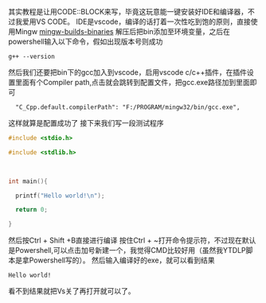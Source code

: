 其实教程是让用CODE::BLOCK来写，毕竟这玩意能一键安装好IDE和编译器，不过我爱用VS CODE。
IDE是vscode，编译的话打着一次性吃到饱的原则，直接使用Mingw
[mingw-builds-binaries](https://github.com/niXman/mingw-builds-binaries)
解压后把bin添加至环境变量，之后在powershell输入以下命令，假如出现版本号则成功
```
g++ --version
```
然后我们还要把bin下的gcc加入到vscode，启用vscode c/c++插件，在插件设置里面有个Compiler path,点击就会跳转到配置文件，把gcc.exe路径加到里面即可
```
  "C_Cpp.default.compilerPath": "F:/PROGRAM/mingw32/bin/gcc.exe",
```
这样就算是配置成功了
接下来我们写一段测试程序
``` c
#include <stdio.h>

#include <stdlib.h>

  

int main(){

  printf("Hello world!\n");

  return 0;

}
```
然后按Ctrl + Shift +B直接进行编译
按住Ctrl + ~打开命令提示符，不过现在默认是Powershell,可以点击加号新建一个，我觉得CMD比较好用（虽然我YTDLP脚本是拿Powershell写的）。
然后输入编译好的exe，就可以看到结果
```
Hello world!

```
看不到结果就把Vs关了再打开就可以了。